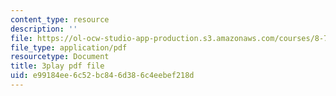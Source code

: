 ```yaml
---
content_type: resource
description: ''
file: https://ol-ocw-studio-app-production.s3.amazonaws.com/courses/8-701-introduction-to-nuclear-and-particle-physics-fall-2020/e99184ee6c52bc846d386c4eebef218d_6xzjJ5ncGxY.pdf
file_type: application/pdf
resourcetype: Document
title: 3play pdf file
uid: e99184ee-6c52-bc84-6d38-6c4eebef218d
---
```

